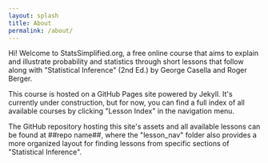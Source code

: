 ```yaml
---
layout: splash
title: About
permalink: /about/
---
```


Hi!  Welcome to StatsSimplified.org, a free online course that aims to explain and illustrate probability and statistics through short lessons that follow along with "Statistical Inference" (2nd Ed.) by George Casella and Roger Berger.

This course is hosted on a GitHub Pages site powered by Jekyll.  It's currently under construction, but for now, you can find a full index of all available courses by clicking "Lesson Index" in the navigation menu.

The GitHub repository hosting this site's assets and all available lessons can be found at ##repo name##, where the "lesson_nav" folder also provides a more organized layout for finding lessons from specific sections of "Statistical Inference".
